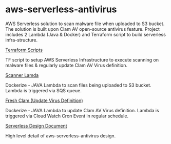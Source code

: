 # aws-serverless-antivirus
AWS Serverless solution to scan malware file when uploaded to S3 bucket. The solution is built upon Clam AV open-source antivirus feature.  Project includes 2 Lambda (Java &amp; Docker) and Terraform script to build serverless infra-structure.

[Terraform Scripts](aws-infra)

TF script to setup AWS Serverless Infrastructure to execute scanning on malware files & regularly update Clam AV Virus definition.

[Scanner Lamda](scanner)

Dockerize - JAVA Lambda to scan files being uploaded to S3 bucket. Lambda is triggered via SQS queue.

[Fresh Clam (Update Virus Definition)](freshclam)

Dockerize - JAVA Lambda to update Clam AV Virus definition. Lambda is triggered via Cloud Watch Cron Event in regular schedule.

[Serverless Design Document](.docs/Serveless%20Design.pdf)

High level detail of aws-serverless-antivirus design.